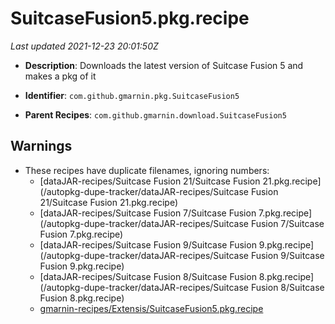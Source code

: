 # SuitcaseFusion5.pkg.recipe

_Last updated 2021-12-23 20:01:50Z_

- **Description**: Downloads the latest version of Suitcase Fusion 5 and makes a pkg of it

- **Identifier**: `com.github.gmarnin.pkg.SuitcaseFusion5`

- **Parent Recipes**: `com.github.gmarnin.download.SuitcaseFusion5`


## Warnings

- These recipes have duplicate filenames, ignoring numbers:
    - [dataJAR-recipes/Suitcase Fusion 21/Suitcase Fusion 21.pkg.recipe](/autopkg-dupe-tracker/dataJAR-recipes/Suitcase Fusion 21/Suitcase Fusion 21.pkg.recipe)
    - [dataJAR-recipes/Suitcase Fusion 7/Suitcase Fusion 7.pkg.recipe](/autopkg-dupe-tracker/dataJAR-recipes/Suitcase Fusion 7/Suitcase Fusion 7.pkg.recipe)
    - [dataJAR-recipes/Suitcase Fusion 9/Suitcase Fusion 9.pkg.recipe](/autopkg-dupe-tracker/dataJAR-recipes/Suitcase Fusion 9/Suitcase Fusion 9.pkg.recipe)
    - [dataJAR-recipes/Suitcase Fusion 8/Suitcase Fusion 8.pkg.recipe](/autopkg-dupe-tracker/dataJAR-recipes/Suitcase Fusion 8/Suitcase Fusion 8.pkg.recipe)
    - [gmarnin-recipes/Extensis/SuitcaseFusion5.pkg.recipe](/autopkg-dupe-tracker/gmarnin-recipes/Extensis/SuitcaseFusion5.pkg.recipe)